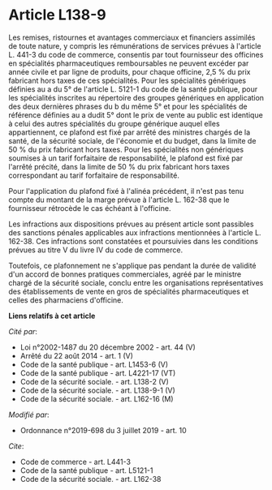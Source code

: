# Article L138-9

Les remises, ristournes et avantages commerciaux et financiers assimilés de toute nature, y compris les rémunérations de
services prévues à l'article L. 441-3 du code de commerce, consentis par tout fournisseur des officines en spécialités
pharmaceutiques remboursables ne peuvent excéder par année civile et par ligne de produits, pour chaque officine, 2,5 % du
prix fabricant hors taxes de ces spécialités. Pour les spécialités génériques définies au a du 5° de l'article L. 5121-1 du
code de la santé publique, pour les spécialités inscrites au répertoire des groupes génériques en application des deux
dernières phrases du b du même 5° et pour les spécialités de référence définies au a dudit 5° dont le prix de vente au public
est identique à celui des autres spécialités du groupe générique auquel elles appartiennent, ce plafond est fixé par arrêté
des ministres chargés de la santé, de la sécurité sociale, de l'économie et du budget, dans la limite de 50 % du prix
fabricant hors taxes. Pour les spécialités non génériques soumises à un tarif forfaitaire de responsabilité, le plafond est
fixé par l'arrêté précité, dans la limite de 50 % du prix fabricant hors taxes correspondant au tarif forfaitaire de
responsabilité. 

Pour l'application du plafond fixé à l'alinéa précédent, il n'est pas tenu compte du montant de la marge prévue à l'article
L. 162-38 que le fournisseur rétrocède le cas échéant à l'officine. 

Les infractions aux dispositions prévues au présent article sont passibles des sanctions pénales applicables aux infractions
mentionnées à l'article L. 162-38. Ces infractions sont constatées et poursuivies dans les conditions prévues au titre V du
livre IV du code de commerce. 

Toutefois, ce plafonnement ne s'applique pas pendant la durée de validité d'un accord de bonnes pratiques commerciales, agréé
par le ministre chargé de la sécurité sociale, conclu entre les organisations représentatives des établissements de vente en
gros de spécialités pharmaceutiques et celles des pharmaciens d'officine.

**Liens relatifs à cet article**

_Cité par_:

  - Loi n°2002-1487 du 20 décembre 2002 - art. 44 (V)
  - Arrêté du 22 août 2014 - art. 1 (V)
  - Code de la santé publique - art. L1453-6 (V)
  - Code de la santé publique - art. L4221-17 (VT)
  - Code de la sécurité sociale. - art. L138-2 (V)
  - Code de la sécurité sociale. - art. L138-9-1 (V)
  - Code de la sécurité sociale. - art. L162-16 (M)

_Modifié par_:

  - Ordonnance n°2019-698 du 3 juillet 2019 - art. 10

_Cite_:

  - Code de commerce - art. L441-3
  - Code de la santé publique - art. L5121-1
  - Code de la sécurité sociale. - art. L162-38

